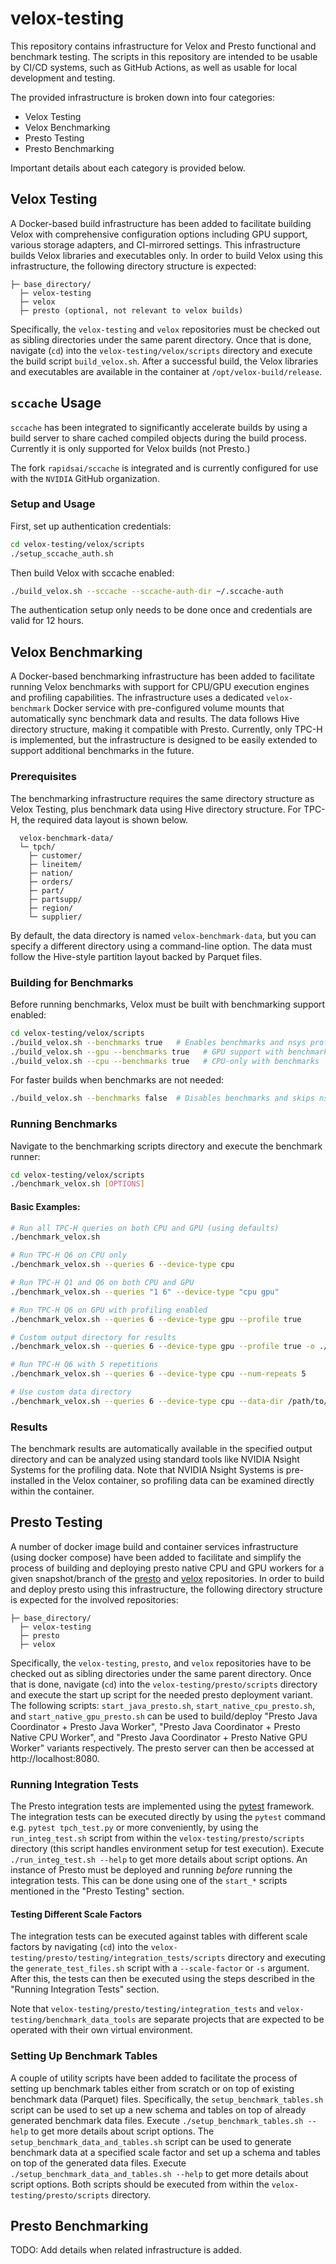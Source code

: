# velox-testing
This repository contains infrastructure for Velox and Presto functional and benchmark testing. The scripts in this repository are intended to be usable by CI/CD systems, such as GitHub Actions, as well as usable for local development and testing.

The provided infrastructure is broken down into four categories:
- Velox Testing
- Velox Benchmarking
- Presto Testing
- Presto Benchmarking

Important details about each category is provided below.

## Velox Testing
A Docker-based build infrastructure has been added to facilitate building Velox with comprehensive configuration options including GPU support, various storage adapters, and CI-mirrored settings. This infrastructure builds Velox libraries and executables only. In order to build Velox using this infrastructure, the following directory structure is expected:

```
├─ base_directory/
  ├─ velox-testing
  ├─ velox
  ├─ presto (optional, not relevant to velox builds)
```

Specifically, the `velox-testing` and `velox` repositories must be checked out as sibling directories under the same parent directory. Once that is done, navigate (`cd`) into the `velox-testing/velox/scripts` directory and execute the build script `build_velox.sh`. After a successful build, the Velox libraries and executables are available in the container at `/opt/velox-build/release`.

## `sccache` Usage
`sccache` has been integrated to significantly accelerate builds by using a build server to share cached compiled objects during the build process. Currently it is only supported for Velox builds (not Presto.)

The fork `rapidsai/sccache` is integrated and is currently configured for use with the `NVIDIA` GitHub organization.

### Setup and Usage
First, set up authentication credentials:
```bash
cd velox-testing/velox/scripts
./setup_sccache_auth.sh
```

Then build Velox with sccache enabled:
```bash
./build_velox.sh --sccache --sccache-auth-dir ~/.sccache-auth
```

The authentication setup only needs to be done once and credentials are valid for 12 hours.

## Velox Benchmarking
A Docker-based benchmarking infrastructure has been added to facilitate running Velox benchmarks with support for CPU/GPU execution engines and profiling capabilities. The infrastructure uses a dedicated `velox-benchmark` Docker service with pre-configured volume mounts that automatically sync benchmark data and results. The data follows Hive directory structure, making it compatible with Presto. Currently, only TPC-H is implemented, but the infrastructure is designed to be easily extended to support additional benchmarks in the future.

### Prerequisites
The benchmarking infrastructure requires the same directory structure as Velox Testing, plus benchmark data using Hive directory structure. For TPC-H, the required data layout is shown below. 

```
  velox-benchmark-data/
  └─ tpch/
    ├─ customer/
    ├─ lineitem/
    ├─ nation/
    ├─ orders/
    ├─ part/
    ├─ partsupp/
    ├─ region/
    └─ supplier/
```

By default, the data directory is named `velox-benchmark-data`, but you can specify a different directory using a command-line option. The data must follow the Hive-style partition layout backed by Parquet files. 

### Building for Benchmarks
Before running benchmarks, Velox must be built with benchmarking support enabled:

```bash
cd velox-testing/velox/scripts
./build_velox.sh --benchmarks true   # Enables benchmarks and nsys profiling (default)
./build_velox.sh --gpu --benchmarks true   # GPU support with benchmarks (default)
./build_velox.sh --cpu --benchmarks true   # CPU-only with benchmarks
```

For faster builds when benchmarks are not needed:
```bash
./build_velox.sh --benchmarks false  # Disables benchmarks and skips nsys installation
```

### Running Benchmarks
Navigate to the benchmarking scripts directory and execute the benchmark runner:

```bash
cd velox-testing/velox/scripts
./benchmark_velox.sh [OPTIONS]
```

#### Basic Examples:
```bash
# Run all TPC-H queries on both CPU and GPU (using defaults)
./benchmark_velox.sh

# Run TPC-H Q6 on CPU only
./benchmark_velox.sh --queries 6 --device-type cpu

# Run TPC-H Q1 and Q6 on both CPU and GPU
./benchmark_velox.sh --queries "1 6" --device-type "cpu gpu"

# Run TPC-H Q6 on GPU with profiling enabled
./benchmark_velox.sh --queries 6 --device-type gpu --profile true

# Custom output directory for results
./benchmark_velox.sh --queries 6 --device-type gpu --profile true -o ./my-results

# Run TPC-H Q6 with 5 repetitions
./benchmark_velox.sh --queries 6 --device-type cpu --num-repeats 5

# Use custom data directory
./benchmark_velox.sh --queries 6 --device-type cpu --data-dir /path/to/data
```

### Results
The benchmark results are automatically available in the specified output directory and can be analyzed using standard tools like NVIDIA Nsight Systems for the profiling data. Note that NVIDIA Nsight Systems is pre-installed in the Velox container, so profiling data can be examined directly within the container.

## Presto Testing
A number of docker image build and container services infrastructure (using docker compose) have been added to facilitate and simplify the process of building and deploying presto native CPU and GPU workers for a given snapshot/branch of the [presto](https://github.com/prestodb/presto) and [velox](https://github.com/facebookincubator/velox) repositories. In order to build and deploy presto using this infrastructure, the following directory structure is expected for the involved repositories:
```
├─ base_directory/
  ├─ velox-testing
  ├─ presto
  ├─ velox
``` 
Specifically, the `velox-testing`, `presto`, and `velox` repositories have to be checked out as sibling directories under the same parent directory. Once that is done, navigate (`cd`) into the `velox-testing/presto/scripts` directory and execute the start up script for the needed presto deployment variant. The following scripts: `start_java_presto.sh`, `start_native_cpu_presto.sh`, and `start_native_gpu_presto.sh` can be used to build/deploy "Presto Java Coordinator + Presto Java Worker", "Presto Java Coordinator + Presto Native CPU Worker", and "Presto Java Coordinator + Presto Native GPU Worker" variants respectively. The presto server can then be accessed at http://localhost:8080.

### Running Integration Tests
The Presto integration tests are implemented using the [pytest](https://docs.pytest.org/en/stable/) framework. The integration tests can be executed directly by using the `pytest` command e.g. `pytest tpch_test.py` or more conveniently, by using the `run_integ_test.sh` script from within the `velox-testing/presto/scripts` directory (this script handles environment setup for test execution). Execute `./run_integ_test.sh --help` to get more details about script options. An instance of Presto must be deployed and running *before* running the integration tests. This can be done using one of the `start_*` scripts mentioned in the "Presto Testing" section.

#### Testing Different Scale Factors
The integration tests can be executed against tables with different scale factors by navigating (`cd`) into the `velox-testing/presto/testing/integration_tests/scripts` directory and executing the `generate_test_files.sh` script with a `--scale-factor` or `-s` argument. After this, the tests can then be executed using the steps described in the "Running Integration Tests" section.

Note that `velox-testing/presto/testing/integration_tests` and `velox-testing/benchmark_data_tools` are separate projects that are expected to be operated with their own virtual environment.

### Setting Up Benchmark Tables
A couple of utility scripts have been added to facilitate the process of setting up benchmark tables either from scratch or on top of existing benchmark data (Parquet) files. Specifically, the `setup_benchmark_tables.sh` script can be used to set up a new schema and tables on top of already generated benchmark data files. Execute `./setup_benchmark_tables.sh --help` to get more details about script options. The `setup_benchmark_data_and_tables.sh` script can be used to generate benchmark data at a specified scale factor and set up a schema and tables on top of the generated data files. Execute `./setup_benchmark_data_and_tables.sh --help` to get more details about script options. Both scripts should be executed from within the `velox-testing/presto/scripts` directory.

## Presto Benchmarking
TODO: Add details when related infrastructure is added.
